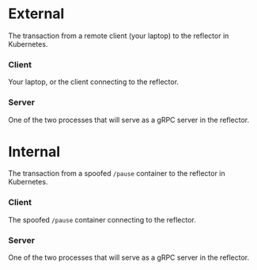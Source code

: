 # External

The transaction from a remote client (your laptop) to the reflector in Kubernetes.

### Client

Your laptop, or the client connecting to the reflector.

### Server

One of the two processes that will serve as a gRPC server in the reflector.

# Internal

The transaction from a spoofed `/pause` container to the reflector in Kubernetes.

### Client

The spoofed `/pause` container connecting to the reflector.

### Server

One of the two processes that will serve as a gRPC server in the reflector.